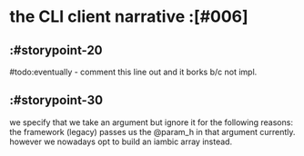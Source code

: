 # the CLI client narrative :[#006]


## :#storypoint-20

#todo:eventually - comment this line out and it borks b/c not impl.



## :#storypoint-30

we specify that we take an argument but ignore it for the following reasons:
the framework (legacy) passes us the @param_h in that argument currently.
however we nowadays opt to build an iambic array instead.
